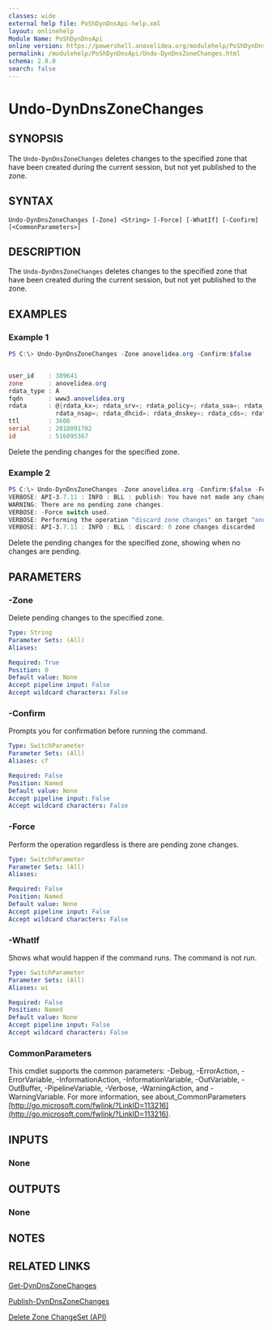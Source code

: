 ```yaml
---
classes: wide
external help file: PoShDynDnsApi-help.xml
layout: onlinehelp
Module Name: PoShDynDnsApi
online version: https://powershell.anovelidea.org/modulehelp/PoShDynDnsApi/Undo-DynDnsZoneChanges.html
permalink: /modulehelp/PoShDynDnsApi/Undo-DynDnsZoneChanges.html
schema: 2.0.0
search: false
---
```


# Undo-DynDnsZoneChanges

## SYNOPSIS
The `Undo-DynDnsZoneChanges` deletes changes to the specified zone that have been created during the current session,
but not yet published to the zone.

## SYNTAX

```
Undo-DynDnsZoneChanges [-Zone] <String> [-Force] [-WhatIf] [-Confirm] [<CommonParameters>]
```

## DESCRIPTION
The `Undo-DynDnsZoneChanges` deletes changes to the specified zone that have been created during the current session,
but not yet published to the zone.

## EXAMPLES

### Example 1
```powershell
PS C:\> Undo-DynDnsZoneChanges -Zone anovelidea.org -Confirm:$false


user_id    : 389641
zone       : anovelidea.org
rdata_type : A
fqdn       : www3.anovelidea.org
rdata      : @{rdata_kx=; rdata_srv=; rdata_policy=; rdata_soa=; rdata_key=; rdata_ipseckey=; rdata_cname=; rdata_caa=; rdata_loc=; rdata_spf=; rdata_ptr=; rdata_alias=; rdata_ds=; rdata_naptr=; rdata_sshfp=; rdata_aaaa=;
             rdata_nsap=; rdata_dhcid=; rdata_dnskey=; rdata_cds=; rdata_txt=; rdata_ns=; rdata_dname=; rdata_csync=; rdata_px=; rdata_a=; rdata_cert=; rdata_rp=; rdata_tlsa=; rdata_mx=; rdata_cdnskey=}
ttl        : 3600
serial     : 2018091702
id         : 516095367
```

Delete the pending changes for the specified zone.

### Example 2
```powershell
PS C:\> Undo-DynDnsZoneChanges -Zone anovelidea.org -Confirm:$false -Force -Verbose
VERBOSE: API-3.7.11 : INFO : BLL : publish: You have not made any changes to this zone
WARNING: There are no pending zone changes.
VERBOSE: -Force switch used.
VERBOSE: Performing the operation "discard zone changes" on target "anovelidea.org".
VERBOSE: API-3.7.11 : INFO : BLL : discard: 0 zone changes discarded
```

Delete the pending changes for the specified zone, showing when no changes are pending.

## PARAMETERS

### -Zone
Delete pending changes to the specified zone.

```yaml
Type: String
Parameter Sets: (All)
Aliases:

Required: True
Position: 0
Default value: None
Accept pipeline input: False
Accept wildcard characters: False
```

### -Confirm
Prompts you for confirmation before running the command.

```yaml
Type: SwitchParameter
Parameter Sets: (All)
Aliases: cf

Required: False
Position: Named
Default value: None
Accept pipeline input: False
Accept wildcard characters: False
```

### -Force
Perform the operation regardless is there are pending zone changes.

```yaml
Type: SwitchParameter
Parameter Sets: (All)
Aliases:

Required: False
Position: Named
Default value: None
Accept pipeline input: False
Accept wildcard characters: False
```

### -WhatIf
Shows what would happen if the command runs.
The command is not run.

```yaml
Type: SwitchParameter
Parameter Sets: (All)
Aliases: wi

Required: False
Position: Named
Default value: None
Accept pipeline input: False
Accept wildcard characters: False
```

### CommonParameters
This cmdlet supports the common parameters: -Debug, -ErrorAction, -ErrorVariable, -InformationAction, -InformationVariable, -OutVariable, -OutBuffer, -PipelineVariable, -Verbose, -WarningAction, and -WarningVariable. For more information, see about_CommonParameters [http://go.microsoft.com/fwlink/?LinkID=113216](http://go.microsoft.com/fwlink/?LinkID=113216).

## INPUTS

### None

## OUTPUTS

### None

## NOTES

## RELATED LINKS

[Get-DynDnsZoneChanges](https://powershell.anovelidea.org/modulehelp/PoShDynDnsApi/Get-DynDnsZoneChanges.html)

[Publish-DynDnsZoneChanges](https://powershell.anovelidea.org/modulehelp/PoShDynDnsApi/Publish-DynDnsZoneChanges.html)

[Delete Zone ChangeSet (API)](https://help.dyn.com/delete-zone-change-set-api/)